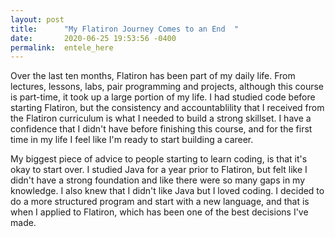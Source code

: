 ```yaml
---
layout: post
title:      "My Flatiron Journey Comes to an End  "
date:       2020-06-25 19:53:56 -0400
permalink:  entele_here
---
```



Over the last ten months, Flatiron has been part of my daily life. From lectures, lessons, labs, pair programming and projects, although this course is part-time, it took up a large portion of my life. I had studied code before starting Flatiron, but the consistency and accountablility that I received from the Flatiron curriculum is what I needed to build a strong skillset. I have a confidence that I didn't have before finishing this course, and for the first time in my life I feel like I'm ready to start building a career. 

My biggest piece of advice to people starting to learn coding, is that it's okay to start over. I studied Java for a year prior to Flatiron, but felt like I didn't have a strong foundation and like there were so many gaps in my knowledge. I also knew that I didn't like Java but I loved coding. I decided to do a more structured program and start with a new language, and that is when I applied to Flatiron, which has been one of the best decisions I've made. 
